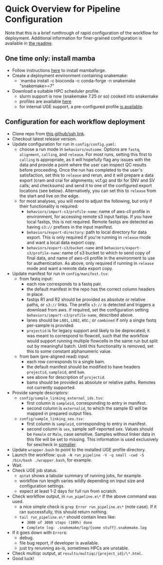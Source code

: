 # Quick Overview for Pipeline Configuration

Note that this is a brief runthrough of rapid configuration
of the workflow for deployment. Additional information for
finer-grained configuration is available in [the readme](README.md).

## One time only: install mamba
- Follow instructions [here](https://mamba.readthedocs.io/en/latest/installation.html) to install mambaforge.
- Create a deployment environment containing snakemake:
    - `mamba install -c bioconda -c conda-forge -n snakemake "snakemake>=7"
- Download a suitable HPC scheduler profile.
    - slurm support is now (snakemake 7.25 or so) cooked into snakemake
    - profiles are available [here](https://github.com/Snakemake-Profiles)
    - for internal UGE support, a pre-configured profile [is available](git@gitlab.com:lightning.auriga1/pmgrc-sge-profile.git).

## Configuration for each workflow deployment
- Clone repo from [this github/ssh link](git@gitlab.com:lightning.auriga1/wgs-pipeline.git).
- Checkout latest release version.
- Update configuration for run in `config/config.yaml`:
    - choose a run mode in `behaviors/outcome`. Options are `fastq`, `alignment`, `calling`, and `release`.
      For most runs, setting this first to `calling` is appropriate, as it will hopefully flag any issues
      with the data and provide a point where the user can inspect QC results before proceeding. Once the
      run has completed to the user's satisfaction, set this to `release` and rerun, and it will prepare
      a data export (cram and crai for alignments; vcf.gz and tbi for SNV and SV calls; and checksums)
      and send it to one of the configured export locations (see below). Alternatively, you can set this
      to `release` from the start and live on the edge.
    - for most analyses, you will need to adjust the following, but only if their functionality is required:
        - `behaviors/import-s3/profile-name`: name of aws-cli profile in environment, for accessing remote s3 input fastqs.
          If you have local fastqs, this is not required. Remote fastqs are detected as having `s3://` prefixes
          in the input manifest.
        - `behaviors/export-directory`: path to local directory for data export. This is only required if you're running
          in `release` mode and want a local data export copy.
        - `behaviors/export-s3/bucket-name` and `behaviors/export-s3/profile-name`: name of s3 bucket to which to send copy
          of final data, and name of aws-cli profile in the environment to use for authentication. As above,
          only required if running in `release` mode and want a remote data export copy.
- Update manifest for run in `config/manifest.tsv`:
    - from fastq input:
        - each row corresponds to a fastq pair.
        - the default manifest in the repo has the correct column headers in place.
        - fastqs R1 and R2 should be provided as absolute or relative paths, or `s3://` links. The prefix
          `s3://` is detected and triggers a download from aws. If required, set the configuration setting
          `behaviors/import-s3/profile-name`, described above.
        - lanes should be `L001`, `L002`, etc.; or `combined` if only a single fastq per-sample is provided.
        - `projectid` is for legacy support and likely to be deprecated; it was meant to correspond to flowcell,
          such that the workflow would support running multiple flowcells in the same run but split out by meaningful
          batch. Until this functionality is removed, set this to some constant alphanumeric value.
    - from bam (pre-aligned read) input:
        - each row corresponds to a single bam.
        - the default manifest should be modified to have headers `projectid`, `sampleid`, and `bam`.
        - see above for description of `projectid`.
        - bams should be provided as absolute or relative paths. Remotes not currently supported.
- Provide sample descriptors:
    - `config/sample_linking_external_ids.tsv`:
        - first column is `sampleid`, corresponding to entry in manifest.
        - second column is `externalid`, to which the sample ID will be mapped in prepared output files.
    - `config/sample_linking_sex.tsv`:
        - first column is `sampleid`, corresponding to entry in manifest.
        - second column is `sex`, sample self-reported sex. Values should be `Female` or `Male`, case sensitive.
          Samples without linker data in this file will be set to missing. This information is used exclusively
          for sexcheck in [somalier](https://github.com/brentp/somalier).
- Update `wrapper.bash` to point to the installed UGE profile directory.
- Launch the workflow: `qsub -N run_pipeline -V -q small -cwd -S /bin/bash ./wrapper.bash`, for example.
- Wait.
- Check UGE job status.
    - `qstat` shows a tabular summary of running jobs, for example.
    - workflow run length varies wildly depending on input size and configuration settings.
    - expect at least 1-2 days for full run from scratch.
- Check workflow output, in `run_pipeline.e\*` if the above command was used.
    - a nice simple check is `grep Error run_pipeline.e\*` (note case). If it ran successfully, this should return nothing.
    - `tail run_pipeline.e\*` should contain lines like:
        - `3000 of 3000 steps (100%) done`
        - `Complete log: .snakemake/log/{some stuff}.snakemake.log`
- If it goes down with `Error`s:
    - debug.
    - file bug report, if developer is available.
    - just try rerunning as-is, sometimes HPCs are unstable.
- Check multiqc output, at `results/multiqc/{project_id}/\*.html`.
- Good luck!

